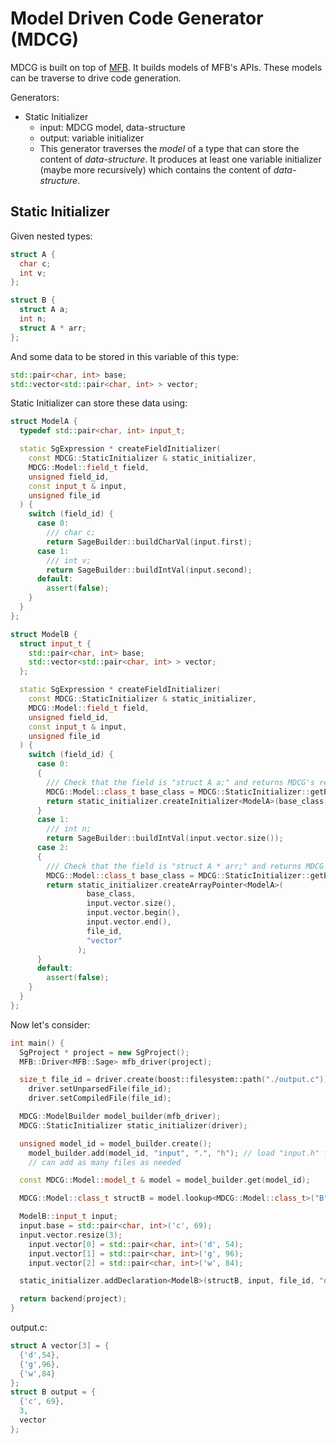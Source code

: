 Model Driven Code Generator (MDCG)
==================================

MDCG is built on top of [MFB](../MFB/README.md).
It builds models of MFB's APIs.
These models can be traverse to drive code generation.

Generators:
 * Static Initializer
     *  input: MDCG model, data-structure
     * output: variable initializer
     * This generator traverses the *model* of a type that can store the content of *data-structure*.
       It produces at least one variable initializer (maybe more recursively) which contains the content of *data-structure*.


## Static Initializer

Given nested types:
```c
struct A {
  char c;
  int v;
};

struct B {
  struct A a;
  int n;
  struct A * arr;
};
```
And some data to be stored in this variable of this type:
```c++
std::pair<char, int> base;
std::vector<std::pair<char, int> > vector;
```
Static Initializer can store these data using:
```c++
struct ModelA {
  typedef std::pair<char, int> input_t;

  static SgExpression * createFieldInitializer(
    const MDCG::StaticInitializer & static_initializer,
    MDCG::Model::field_t field,
    unsigned field_id,
    const input_t & input,
    unsigned file_id
  ) {
    switch (field_id) {
      case 0:
        /// char c;
        return SageBuilder::buildCharVal(input.first);
      case 1:
        /// int v;
        return SageBuilder::buildIntVal(input.second);
      default:
        assert(false);
    }
  }
};

struct ModelB {
  struct input_t {
    std::pair<char, int> base;
    std::vector<std::pair<char, int> > vector;
  };

  static SgExpression * createFieldInitializer(
    const MDCG::StaticInitializer & static_initializer,
    MDCG::Model::field_t field,
    unsigned field_id,
    const input_t & input,
    unsigned file_id
  ) {
    switch (field_id) {
      case 0:
      {
        /// Check that the field is "struct A a;" and returns MDCG's representation of "struct A"
        MDCG::Model::class_t base_class = MDCG::StaticInitializer::getBaseClassForClass(field, "A", "a");
        return static_initializer.createInitializer<ModelA>(base_class, input.base, file_id);
      }
      case 1:
        /// int n;
        return SageBuilder::buildIntVal(input.vector.size());
      case 2:
      {
        /// Check that the field is "struct A * arr;" and returns MDCG's representation of "struct A"
        MDCG::Model::class_t base_class = MDCG::StaticInitializer::getBaseClassForPointerOnClass(field, "A", "arr");
        return static_initializer.createArrayPointer<ModelA>(
                 base_class,
                 input.vector.size(),
                 input.vector.begin(),
                 input.vector.end(),
                 file_id,
                 "vector"
               );
      }
      default:
        assert(false);
    }
  }
};
```
Now let's consider:
```c++
int main() {
  SgProject * project = new SgProject();
  MFB::Driver<MFB::Sage> mfb_driver(project);

  size_t file_id = driver.create(boost::filesystem::path("./output.c"));
    driver.setUnparsedFile(file_id);
    driver.setCompiledFile(file_id);

  MDCG::ModelBuilder model_builder(mfb_driver);
  MDCG::StaticInitializer static_initializer(driver);

  unsigned model_id = model_builder.create();
    model_builder.add(model_id, "input", ".", "h"); // load "input.h" from "." directory
    // can add as many files as needed

  const MDCG::Model::model_t & model = model_builder.get(model_id);

  MDCG::Model::class_t structB = model.lookup<MDCG::Model::class_t>("B");

  ModelB::input_t input;
  input.base = std::pair<char, int>('c', 69);
  input.vector.resize(3);
    input.vector[0] = std::pair<char, int>('d', 54);
    input.vector[1] = std::pair<char, int>('g', 96);
    input.vector[2] = std::pair<char, int>('w', 84);

  static_initializer.addDeclaration<ModelB>(structB, input, file_id, "output");

  return backend(project);
}
```
output.c:
```c
struct A vector[3] = {
  {'d',54},
  {'g',96},
  {'w',84}
};
struct B output = {
  {'c', 69},
  3,
  vector
};
```

